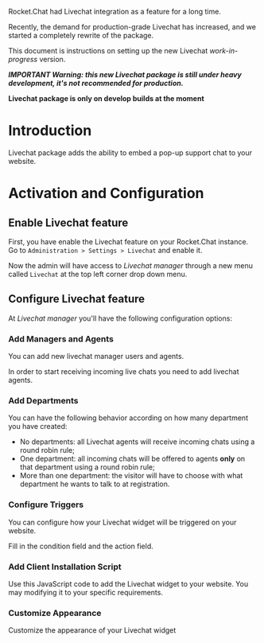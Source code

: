 Rocket.Chat had Livechat integration as a feature for a long time.  

Recently, the demand for production-grade Livechat has increased, and we started a completely rewrite of the package.

This document is instructions on setting up the new Livechat  _work-in-progress_ version.
 
**_IMPORTANT Warning: this new Livechat package is still under heavy development, it's not recommended for production._**

**Livechat package is only on develop builds at the moment**

# Introduction

Livechat package adds the ability to embed a pop-up support chat to your website.

# Activation and Configuration

## Enable Livechat feature

First, you have enable the Livechat feature on your Rocket.Chat instance. Go to `Administration > Settings > Livechat` and enable it.

Now the admin will have access to *Livechat manager* through a new menu called `Livechat` at the top left corner drop down menu.

## Configure Livechat feature

At *Livechat manager* you'll have the following configuration options:

### Add Managers and Agents

You can add new livechat manager users and agents.

In order to start receiving incoming live chats you need to add livechat agents.

### Add Departments

You can have the following behavior according on how many department you have created:

* No departments: all Livechat agents will receive incoming chats using a round robin rule;
* One department: all incoming chats will be offered to agents **only** on that department using a round robin rule; 
* More than one department: the visitor will have to choose with what department he wants to talk to at registration.

### Configure Triggers

You can configure how your Livechat widget will be triggered on your website. 

Fill in the condition field and the action field.

### Add Client Installation Script

Use this JavaScript code to add the Livechat widget to your website.  You may modifying it to your specific requirements.

### Customize Appearance

Customize the appearance of your Livechat widget